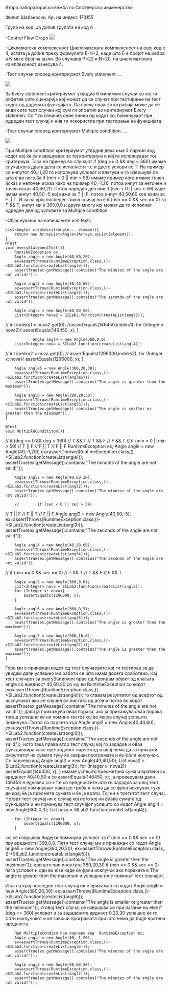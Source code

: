 Втора лабораториска вежба по Софтверско инженерство

Филип Шабаноски, бр. на индекс 173155

Група на код: Ја добив групата на код 6

-Control Flow Graph
![](/image/cfg.jpg)

-Цикломатска комплексност Цикломатската комплексност на овој код е 4, истата ја добив преку формулата E-N+2, каде што Е е бројот на ребра а N ми е број на јазли. Во случајoв P=22 и N=20, па цикломатската комплексност изнесува 4.

-Тест случаи според критериумот Every statement ....

![](/kriteria/pic1.png)

За Every statement критериумот утврдив 6 минимум случаи со кој ги опфатив сите сценарија кој можат да се случат при тестирање на тест кодот од дадената функцијата. Па преку оваа фотографија може да се види сите тест случаи кој сум ги опфатил во критериумот Every statemen.
Со * ги означив оние линии од кодот кој поминуваат при одреден тест случај и нив ги искористив при тестирање на функцијата.

-Тест случаи според критериумот Multiple condtition ....

![](/kriteria/pic2.png)

При Multiple condtition критериумот утврдив дека има 4 парчин аод кодот кој ќе се извршуваат за тој критериум и кој го исполнуваат тој критериум. Така на пример во случајот if (deg >= 0 && deg < 360) имаме случај кога двата дела се исполнети т.е и двете услови се T.
На пример со инпутот 40,-1,20 го исполнува условот и влегува и го извршува се што е во него.За if (min < 0 || min > 59) имаме пример кога имаме точен исказ и неточен исказ како на пример 40,-1,20, потоа инпут за неточен и точен исказ 40,60,20.
Потоа нареден дел ние if (sec < 0 || sec > 59) каде имам инпут 40,50,-5 кој важи за T || F, потоа инпут 40,50,60 ков важи за F || T.
И за на крај последен таков сличај ни е if (min == 0 && sec == 0) за T && T, инпут ми е 360,0,0 и други многу кој можат да го исполнат одреден дел од условите за Multiple condtition. 

-Објаснување на напишаните unit tests 

    List<Angle> createList(Angle... element){
        return new ArrayList<Angle>(Arrays.asList(element));
    }
    @Test
    void everyStatementTest(){
        RuntimeException ex;
        Angle angle = new Angle(40,60,20);
        ex=assertThrows(RuntimeException.class,()->SILab2.function(createList(angle)));
        assertTrue(ex.getMessage().contains("The minutes of the angle are not valid!"));

        Angle angl2 = new Angle(40,40,60);
        ex=assertThrows(RuntimeException.class,()->SILab2.function(createList(angl2)));
        assertTrue(ex.getMessage().contains("The seconds of the angle are not valid"));

        Angle angl3 = new Angle(40,40,50);
        List<Integer> nova2 = SILab2.function(createList(angl3));
//        int indeks1 = nova2.get(0);
        //assertEquals(146450,indeks1);
        for (Integer x: nova2){
            assertEquals(146450, x);
        }

                Angle angl4 = new Angle(360,0,0);
        List<Integer> nova = SILab2.function(createList(angl4));
//        int indeks2 = nova.get(0);
//            assertEquals(1296000,indeks2);
        for (Integer x: nova){
            assertEquals(1296000, x);
        }


        Angle angle5 = new Angle(360,20,30);
        ex=assertThrows(RuntimeException.class,()->SILab2.function(createList(angle5)));
        assertTrue(ex.getMessage().contains("The angle is greater then the maximum"));

        Angle angl6 = new Angle(380,20,30);
        ex=assertThrows(RuntimeException.class,()->SILab2.function(createList(angl6)));
        assertTrue(ex.getMessage().contains("The angle is smaller or greater then the minimum"));
    }

    @Test
    void MultipleCondititon(){
//        if (deg >= 0 && deg < 360)
//        T && T
//        T && F
//        F && T
//        if (min < 0 || min > 59)
//        T || F
//        F || T
//        F || F
        RuntimeException ex;
        Angle angle = new Angle(40,-1,20);
        ex=assertThrows(RuntimeException.class,()->SILab2.function(createList(angle)));
        assertTrue(ex.getMessage().contains("The minutes of the angle are not valid!"));

        Angle angl2 = new Angle(40,60,20);
        ex=assertThrows(RuntimeException.class,()->SILab2.function(createList(angl2)));
        assertTrue(ex.getMessage().contains("The minutes of the angle are not valid!"));

        //        if (sec < 0 || sec > 59)
//        T || F
//        F || T
//        F || F
        Angle angl3 = new Angle(40,50,-5);
        ex=assertThrows(RuntimeException.class,()->SILab2.function(createList(angl3)));
        assertTrue(ex.getMessage().contains("The seconds of the angle are not valid"));

        Angle angl4 = new Angle(40,50,60);
        ex=assertThrows(RuntimeException.class,()->SILab2.function(createList(angl4)));
        assertTrue(ex.getMessage().contains("The seconds of the angle are not valid"));


//        if (min == 0 && sec == 0)
//        T && T
//        T && F
//        F && T

        Angle angl5 = new Angle(360,0,0);
        List<Integer> nova = SILab2.function(createList(angl5));
        for (Integer x: nova){
            assertEquals(1296000, x);
        }

        Angle angl6 = new Angle(360,0,5);
        ex=assertThrows(RuntimeException.class,()->SILab2.function(createList(angl6)));
        assertTrue(ex.getMessage().contains("The angle is greater then the maximum"));

        Angle angl7 = new Angle(360,10,0);
        ex=assertThrows(RuntimeException.class,()->SILab2.function(createList(angl7)));
        assertTrue(ex.getMessage().contains("The angle is greater then the maximum"));
    }
Горе ми е прикажан кодот од тест случаевите кој ги тестирав за да увидам дали успешно ми работи се што имам досега сработено.
Кај тест случајот за everyStatement прво од Креирам објект од класата angle со вредност 40,60,20 со кој во RuntimeException со кодот ex=assertThrows(RuntimeException.class,()->SILab2.function(createList(angle))); го ставам резултатот од асертот од исклучокот ако се случил во листата од агли и потоа во кодот assertTrue(ex.getMessage().contains("The minutes of the angle are not valid!")); дали ја прикажува оваа порака, ако ја прикажува оваа порака тогаш успешно ќе ни помине тестот кој во мојов случај успешто поминува.
Потоа со парчето код    Angle angl2 = new Angle(40,40,60);
        ex=assertThrows(RuntimeException.class,()->SILab2.function(createList(angl2)));
        assertTrue(ex.getMessage().contains("The seconds of the angle are not valid")); исто така права втор тест случај кој го зададов и оваа функционира како претходниот парче код и овој нема да го прикажи резултатот на сумата туку ќе заврши програмата и ќе фрли исклучок. Со парчево код Angle angl3 = new Angle(40,40,50);
        List<Integer> nova2 = SILab2.function(createList(angl3));
        for (Integer x: nova2){
            assertEquals(146450, x);
 } имаме успешто пресметана сума и вратена со вредност 40,40,50 и со assertEquals(146450, x); ја проверувам дали 146450 е еднакво со x т.е со вредностите што ги зададов за овој тест случај кој поминуваат како шо треба и нема да се фрли исклучок туку до крај ќе ја пресмета сумата и ќе ја врати.
 Тој ни е третитот тест случај. Четврт тест случај ни е случај кој исто кој ни враќа сумата од функцијата и ни поминува тест случајот успешто со кодот   Angle angl4 = new Angle(360,0,0);
        List<Integer> nova = SILab2.function(createList(angl4));

        for (Integer x: nova){
            assertEquals(1296000, x);
        }
кој се извршува бидејќи поминува условот за  if (min == 0 && sec == 0) пру вредности 360,0,0.
Пети тест случај ми е прикажан со годот 
        Angle angle5 = new Angle(360,20,30);
        ex=assertThrows(RuntimeException.class,()->SILab2.function(createList(angle5)));
        assertTrue(ex.getMessage().contains("The angle is greater then the maximum"));
        при што при инпутуте 360,20,30  if (min == 0 && sec == 0) паѓа условот и оди во else
        каде ќе фрли исклучок ако пораката е The angle is greater then the maximum и успешно ни е поминат тест случајот.
 
 И за на крај последен тест случај ни е прикажан со кодот  Angle angl6 = new Angle(380,20,30);
        ex=assertThrows(RuntimeException.class,()->SILab2.function(createList(angl6)));
        assertTrue(ex.getMessage().contains("The angle is smaller or greater then the minimum"));
        И овој тест случај се извршува со при пагање на  else if (deg == 360) условот и за зададените врдност 0,20,30 успешно ќе го фати исклучокот и ќе заврши програмата при што нема да биде вратена вредноста.
        
        При MultipleCondion при парчево код  RuntimeException ex;
        Angle angle = new Angle(40,-1,20);
        ex=assertThrows(RuntimeException.class,()->SILab2.function(createList(angle)));
        assertTrue(ex.getMessage().contains("The minutes of the angle are not valid!"));

        Angle angl2 = new Angle(40,60,20);
        ex=assertThrows(RuntimeException.class,()->SILab2.function(createList(angl2)));
        assertTrue(ex.getMessage().contains("The minutes of the angle are not valid!"));
